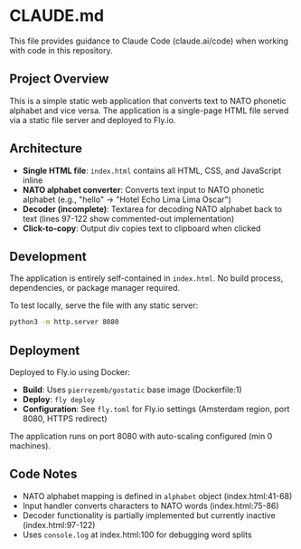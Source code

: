 # CLAUDE.md

This file provides guidance to Claude Code (claude.ai/code) when working with code in this repository.

## Project Overview

This is a simple static web application that converts text to NATO phonetic alphabet and vice versa. The application is a single-page HTML file served via a static file server and deployed to Fly.io.

## Architecture

- **Single HTML file**: `index.html` contains all HTML, CSS, and JavaScript inline
- **NATO alphabet converter**: Converts text input to NATO phonetic alphabet (e.g., "hello" → "Hotel Echo Lima Lima Oscar")
- **Decoder (incomplete)**: Textarea for decoding NATO alphabet back to text (lines 97-122 show commented-out implementation)
- **Click-to-copy**: Output div copies text to clipboard when clicked

## Development

The application is entirely self-contained in `index.html`. No build process, dependencies, or package manager required.

To test locally, serve the file with any static server:
```bash
python3 -m http.server 8080
```

## Deployment

Deployed to Fly.io using Docker:

- **Build**: Uses `pierrezemb/gostatic` base image (Dockerfile:1)
- **Deploy**: `fly deploy`
- **Configuration**: See `fly.toml` for Fly.io settings (Amsterdam region, port 8080, HTTPS redirect)

The application runs on port 8080 with auto-scaling configured (min 0 machines).

## Code Notes

- NATO alphabet mapping is defined in `alphabet` object (index.html:41-68)
- Input handler converts characters to NATO words (index.html:75-86)
- Decoder functionality is partially implemented but currently inactive (index.html:97-122)
- Uses `console.log` at index.html:100 for debugging word splits
